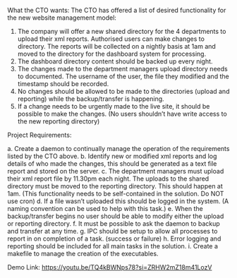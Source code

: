 What the CTO wants:
The CTO has offered a list of desired functionality for the new website management model:
1. The company will offer a new shared directory for the 4 departments to upload their xml reports. Authorised users can make changes to directory. The reports will be collected on a nightly basis at 1am and moved to the directory for the dashboard system for processing.
2. The dashboard directory content should be backed up every night.
3. The changes made to the department managers upload directory needs to documented. The username of the user, the file they modified and the timestamp should be recorded.
4. No changes should be allowed to be made to the directories (upload and reporting) while the backup/transfer is happening.
5. If a change needs to be urgently made to the live site, it should be possible to make the changes. (No users shouldn’t have write access to the new reporting directory)

Project Requirements:

a. Create a daemon to continually manage the operation of the requirements listed by the CTO above.
b. Identify new or modified xml reports and log details of who made the changes, this should be generated as a text file report and stored on the server.
c. The department managers must upload their xml report file by 11.30pm each night. The uploads to the shared directory must be moved to the reporting directory. This should happen at 1am. (This functionality needs to be self-contained in the solution. Do NOT use cron)
d. If a file wasn’t uploaded this should be logged in the system. (A naming convention can be used to help with this task.)
e. When the backup/transfer begins no user should be able to modify either the upload or reporting directory.
f. It must be possible to ask the daemon to backup and transfer at any time.
g. IPC should be setup to allow all processes to report in on completion of a task. (success or failure)
h. Error logging and reporting should be included for all main tasks in the solution.
i. Create a makefile to manage the creation of the executables.

Demo Link: https://youtu.be/TQ4kBWNps78?si=ZRHW2mZ18m41LozV
